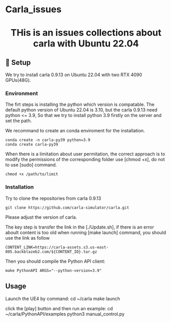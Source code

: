 # Carla_issues
<h1 align=center>
THis is an issues collections about carla with Ubuntu 22.04
</h1>

## 📌 Setup
We try to install carla 0.9.13 on Ubuntu 22.04 with two RTX 4090 GPUs(48G).

### Environment 
The firt steps is installing the python which version is compatable. The default python version of Ubuntu 22.04 is 3.10, but the carla 0.9.13 need python <= 3.9, So that we try to install python 3.9 firstly on the server and set the path.

We recommand to create an conda enviroment for the installation.
    
    conda create -n carla-py39 python=3.9
    conda create carla-py39
    
When there is a limitation about user permitation, the correct approach is to modify the permissions of the corresponding folder use [chmod +x], do not to use [sudo] command.

    chmod +x /path/to/limit
    
### Installation
Try to clone the repositories from carla 0.9.13

    git clone https://github.com/carla-simulator/carla.git

Please adjust the version of carla.

The key step is transfer the link in the [./Update.sh], if there is an error aboult content is too old when running [make launch] command, you should use the link as follow

    CONTENT_LINK=https://carla-assets.s3.us-east-005.backblazeb2.com/${CONTENT_ID}.tar.gz

Then you should compile the Python API client:

    make PythonAPI ARGS="--python-version=3.9"

## Usage
Launch the UE4 by command:
    cd ~/carla
    make launch

click the [play] button and then run an example: 
    cd ~/carla/PythonAPI/examples
    python3 manual_control.py
